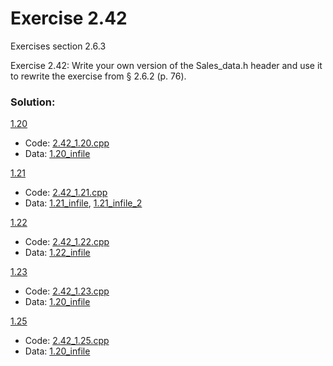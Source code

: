 # Exercise 2.42
Exercises section 2.6.3

Exercise 2.42: Write your own version of the Sales_data.h header and use it to rewrite the exercise from § 2.6.2 (p. 76).

### Solution:
[1.20](../1/1.20_sales_item.md)
- Code: [2.42_1.20.cpp](../../exercises/2/2.42_1.20.cpp)
- Data: [1.20_infile](../../exercises/1/1.20_infile)

[1.21](../1/1.21.md)
- Code: [2.42_1.21.cpp](../../exercises/2/2.42_1.21.cpp)
- Data: [1.21_infile](../../exercises/1/1.21_infile), [1.21_infile_2](../../exercises/1/1.21_infile_2)

[1.22](../1/1.22_sum_transactions.md)
- Code: [2.42_1.22.cpp](../../exercises/2/2.42_1.22.cpp)
- Data: [1.22_infile](../../exercises/1/1.22_infile)

[1.23](../1/1.23.md)
- Code: [2.42_1.23.cpp](../../exercises/2/2.42_1.23.cpp)
- Data: [1.20_infile](../../exercises/1/1.20_infile)

[1.25](../1/1.25.md)
- Code: [2.42_1.25.cpp](../../exercises/2/2.42_1.25.cpp)
- Data: [1.20_infile](../../exercises/1/1.20_infile)